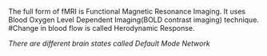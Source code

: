 The full form of fMRI is Functional Magnetic Resonance Imaging. 
It uses Blood Oxygen Level Dependent Imaging(BOLD contrast imaging) technique. 
#Change in blood flow is called Herodynamic Response. 

<i>There are different brain states called Default Mode Network</i>
